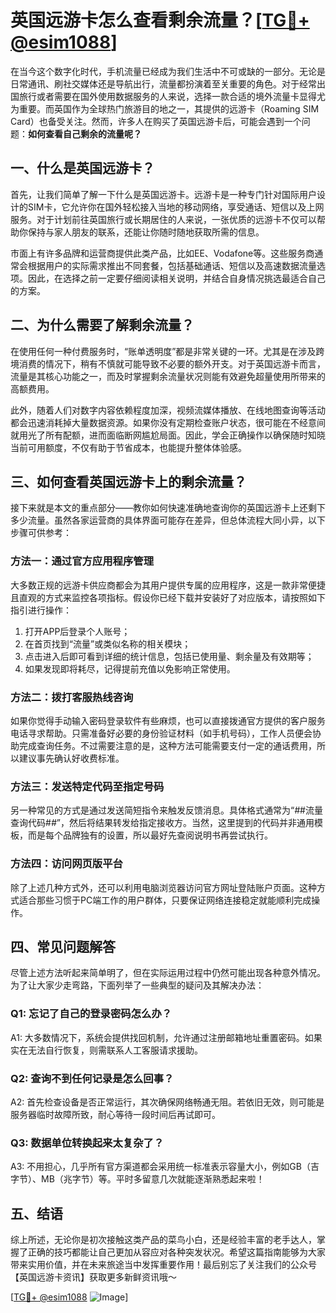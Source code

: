 # 英国远游卡怎么查看剩余流量？[[TG💪+ @esim1088](https://t.me/s/esim1088)]

在当今这个数字化时代，手机流量已经成为我们生活中不可或缺的一部分。无论是日常通讯、刷社交媒体还是导航出行，流量都扮演着至关重要的角色。对于经常出国旅行或者需要在国外使用数据服务的人来说，选择一款合适的境外流量卡显得尤为重要。而英国作为全球热门旅游目的地之一，其提供的远游卡（Roaming SIM Card）也备受关注。然而，许多人在购买了英国远游卡后，可能会遇到一个问题：**如何查看自己剩余的流量呢？**

## 一、什么是英国远游卡？

首先，让我们简单了解一下什么是英国远游卡。远游卡是一种专门针对国际用户设计的SIM卡，它允许你在国外轻松接入当地的移动网络，享受通话、短信以及上网服务。对于计划前往英国旅行或长期居住的人来说，一张优质的远游卡不仅可以帮助你保持与家人朋友的联系，还能让你随时随地获取所需的信息。

市面上有许多品牌和运营商提供此类产品，比如EE、Vodafone等。这些服务商通常会根据用户的实际需求推出不同套餐，包括基础通话、短信以及高速数据流量选项。因此，在选择之前一定要仔细阅读相关说明，并结合自身情况挑选最适合自己的方案。

## 二、为什么需要了解剩余流量？

在使用任何一种付费服务时，“账单透明度”都是非常关键的一环。尤其是在涉及跨境消费的情况下，稍有不慎就可能导致不必要的额外开支。对于英国远游卡而言，流量是其核心功能之一，而及时掌握剩余流量状况则能有效避免超量使用所带来的高额费用。

此外，随着人们对数字内容依赖程度加深，视频流媒体播放、在线地图查询等活动都会迅速消耗掉大量数据资源。如果你没有定期检查账户状态，很可能在不经意间就用光了所有配额，进而面临断网尴尬局面。因此，学会正确操作以确保随时知晓当前可用额度，不仅有助于节省成本，也能提升整体体验感。

## 三、如何查看英国远游卡上的剩余流量？

接下来就是本文的重点部分——教你如何快速准确地查询你的英国远游卡上还剩下多少流量。虽然各家运营商的具体界面可能存在差异，但总体流程大同小异，以下步骤可供参考：

### 方法一：通过官方应用程序管理

大多数正规的远游卡供应商都会为其用户提供专属的应用程序，这是一款非常便捷且直观的方式来监控各项指标。假设你已经下载并安装好了对应版本，请按照如下指引进行操作：

1. 打开APP后登录个人账号；
2. 在首页找到“流量”或类似名称的相关模块；
3. 点击进入后即可看到详细的统计信息，包括已使用量、剩余量及有效期等；
4. 如果发现即将耗尽，记得提前充值以免影响正常使用。

### 方法二：拨打客服热线咨询

如果你觉得手动输入密码登录软件有些麻烦，也可以直接拨通官方提供的客户服务电话寻求帮助。只需准备好必要的身份验证材料（如手机号码），工作人员便会协助完成查询任务。不过需要注意的是，这种方法可能需要支付一定的通话费用，所以建议事先确认好收费标准。

### 方法三：发送特定代码至指定号码

另一种常见的方式是通过发送简短指令来触发反馈消息。具体格式通常为“*#*#流量查询代码#*#*”，然后将结果转发给指定接收方。当然，这里提到的代码并非通用模板，而是每个品牌独有的设置，所以最好先查阅说明书再尝试执行。

### 方法四：访问网页版平台

除了上述几种方式外，还可以利用电脑浏览器访问官方网址登陆账户页面。这种方式适合那些习惯于PC端工作的用户群体，只要保证网络连接稳定就能顺利完成操作。

## 四、常见问题解答

尽管上述方法听起来简单明了，但在实际运用过程中仍然可能出现各种意外情况。为了让大家少走弯路，下面列举了一些典型的疑问及其解决办法：

### Q1: 忘记了自己的登录密码怎么办？
A1: 大多数情况下，系统会提供找回机制，允许通过注册邮箱地址重置密码。如果实在无法自行恢复，则需联系人工客服请求援助。

### Q2: 查询不到任何记录是怎么回事？
A2: 首先检查设备是否正常运行，其次确保网络畅通无阻。若依旧无效，则可能是服务器临时故障所致，耐心等待一段时间后再试即可。

### Q3: 数据单位转换起来太复杂了？
A3: 不用担心，几乎所有官方渠道都会采用统一标准表示容量大小，例如GB（吉字节）、MB（兆字节）等。平时多留意几次就能逐渐熟悉起来啦！

## 五、结语

综上所述，无论你是初次接触这类产品的菜鸟小白，还是经验丰富的老手达人，掌握了正确的技巧都能让自己更加从容应对各种突发状况。希望这篇指南能够为大家带来实用价值，并在未来旅途当中发挥重要作用！最后别忘了关注我们的公众号【英国远游卡资讯】获取更多新鲜资讯哦～

[[TG💪+ @esim1088](https://t.me/s/esim1088) ![Image](https://i.postimg.cc/4NQfJmqS/Snipaste-2025-05-13-00-14-12.png)]